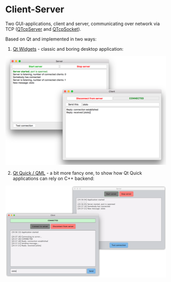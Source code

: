 # Client-Server

Two GUI-applications, client and server, communicating over network via TCP ([QTcpServer](http://doc.qt.io/qt-5/qtcpserver.html) and [QTcpSocket](http://doc.qt.io/qt-5/qtcpsocket.html)).

Based on Qt and implemented in two ways:

1. [Qt Widgets](https://doc.qt.io/qt-5.10/qtwidgets-index.html) - classic and boring desktop application:

![client-server](/img/widgets-client-server.png "Client-server apps on Qt Widgets")

2. [Qt Quick / QML](https://doc.qt.io/qt-5.10/qtquick-index.html) - a bit more fancy one, to show how Qt Quick applications can rely on C++ backend:

![client-server](/img/qml-client-server.png "Client-server apps on Qt Quick/QML")
